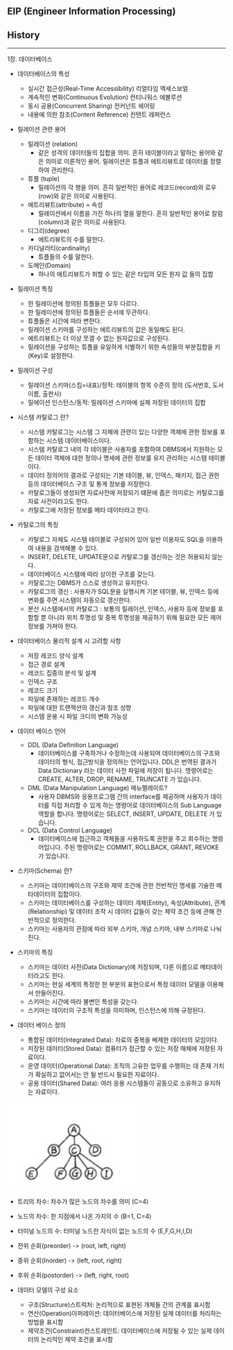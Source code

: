 ## EIP (Engineer Information Processing)

## History

---

1장. 데이터베이스

- 데이터베이스의 특성
    - 실시간 접근성(Real-Time Accessibility) 리얼타임 엑세스보얼
    - 계속적인 변화(Continuous Evolution) 컨티니워스 에볼루션
    - 동시 공용(Concurrent Sharing) 컨커넌트 쉐어링
    - 내용에 의한 참조(Content Reference) 컨텐트 레퍼런스

- 릴레이션 관련 용어
    - 릴레이션 (relation)
        - 같은 성격의 데이터들의 집합을 의미. 흔히 테이블이라고 말하는 용어와 같은 의미로 이론적인 용어. 릴레이션은 튜플과 에트리뷰트로 데이터를 정렬하여 관리한다.
    -   튜플 (tuple)
        - 릴레이션의 각 행을 의미. 흔히 일반적인 용어로 레코드(record)와 로우(row)와 같은 의미로 사용된다. 
    - 에트리뷰트(attribute) = 속성
        - 릴레이션에서 이름을 가진 하나의 열을 말한다. 흔히 일반적인 용어로 칼럼(column)과 같은 의미로 사용된다. 
    - 디그리(degree)
        - 에트리뷰트의 수를 말한다. 
    - 카디널러티(cardinality)
        - 튜플들의 수를 말한다. 
    - 도메인(Domain)
        - 하나의 애트리뷰트가 취할 수 있는 같은 타입의 모든 원자 값 들의 집합

- 릴레이션 특징
    - 한 릴레이션에 정의된 튜플들은 모두 다르다. 
    - 한 릴레이션에 정의된 튜플들은 순서에 무관하다. 
    - 튜플들은 시간에 따라 변한다. 
    - 릴레이션 스키마를 구성하는 에트리뷰트의 값은 동일해도 된다. 
    - 에트리뷰트는 더 이상 쪼갤 수 없는 원자값으로 구성된다. 
    - 릴레이션을 구성하는 튜플을 유일하게 식별하기 위한 속성들의 부분집합을 키(Key)로 설정한다. 

- 릴레이션 구성
    - 릴레이션 스키마(스킴=내표)/정적: 테이블의 항목 수준의 정의 (도서번호, 도서이름, 출판사)
    - 릴에이션 인스턴스/동적: 릴레이션 스키마에 실제 저장된 데이터의 집합

- 시스템 카탈로그 란?
    - 시스템 카탈로그는 시스템 그 자체에 관련이 있는 다양한 객체에 관한 정보를 포함하는 시스템 데이터베이스이다.
    - 시스템 카탈로그 내의 각 테이블은 사용자를 포함하여 DBMS에서 지원하는 모든 데이터 객체에 대한 정의나 명세에 관한 정보를 유지 관리하는 시스템 테이블이다.
    - 데이터 정의어의 결과로 구성되는 기본 테이블, 뷰, 인덱스, 패키지, 접근 권한 등의 데이터베이스 구조 및 통계 정보를 저장한다.
    - 카탈로그들이 생성되면 자료사전에 저장되기 떄문에 좁은 의미로는 카탈로그를 자료 사전이라고도 한다.
    - 카탈로그에 저장된 정보를 메타 데이터라고 한다.

- 카탈로그의 특징
    - 카탈로그 자체도 시스템 테이블로 구성되어 있어 일반 이용자도 SQL을 이용하여 내용을 검색해볼 수 있다.
    - INSERT, DELETE, UPDATE문으로 카탈로그를 갱신하는 것은 허용되지 않는다.
    - 데이터베이스 시스템에 따라 상이한 구조를 갖는다.
    - 카탈로그는 DBMS가 스스로 생성하고 유지한다.
    - 카탈로그의 갱신 : 사용자가 SQL문을 실행시켜 기본 테이블, 뷰, 인덱스 등에 변화를 주면 시스템이 자동으로 갱신한다.
    - 분산 시스템에서의 카탈로그 : 보통의 릴레이션, 인덱스, 사용자 등에 정보를 포함할 뿐 아니라 위치 투명성 및 중복 투명성을 제공하기 위해 필요한 모든 제어 정보를 가져야 한다.

- 데이터베이스 물리적 설계 시 고려할 사항
    - 저장 레코드 양식 설계
    - 접근 경로 설계
    - 레코드 집중의 분석 및 설계
    - 인덱스 구조
    - 레코드 크기
    - 파일에 존재하는 레코드 개수
    - 파일에 대한 트랜잭션의 갱신과 참조 성향
    - 시스템 운용 시 파일 크디의 변화 가능성

- 데이터 베이스 언어
    - DDL (Data Definition Language)
        - 데이터베이스를 구축하거나 수정하는데 사용되며 데이터베이스의 구조와 데이터의 형식, 접근방식을 정의하는 언어입니다. DDL은 번역된 결과가 Data Dictionary 라는 데이터 사전 파일에 저장이 됩니다. 명령어로는 CREATE, ALTER, DROP, RENAME, TRUNCATE 가 있습니다.
    - DML (Data Manipulation Language) 메뉴펠레이트?
        - 사용자 DBMS와 응용프로그램 간의 interface를 제공하며 사용자가 데이터를 직접 처리할 수 있게 하는 명령어로 데이터베이스의 Sub Language 역할을 합니다. 명령어로는 SELECT, INSERT, UPDATE, DELETE 가 있습니다.
    - DCL (Data Control Language)
        - 데이터베이스에 접근하고 객체들을 사용하도록 권한을 주고 회수하는 명령어입니다. 주된 명령어로는 COMMIT, ROLLBACK, GRANT, REVOKE 가 있습니다.

- 스키마(Schema) 란?
    - 스키마는 데이터베이스의 구조와 제약 조건에 관한 전반적인 명세를 기술한 메타데이터의 집합이다.
    - 스키마는 데이터베이스를 구성하는 데이터 개체(Entity), 속성(Attribute), 관계(Relationship) 및 데이터 조작 시 데이터 값들이 갖는 제약 조건 등에 관해 전반적으로 정의한다.
    - 스키마는 사용자의 관점에 따라 외부 스키마, 개념 스키마, 내부 스키마로 나눠진다.

- 스키마의 특징
    - 스키마는 데이터 사전(Data Dictionary)에 저장되며, 다른 이름으로 메타데이터라고도 한다.
    - 스키마는 현실 세계의 특정한 한 부분의 표현으로서 특정 데이터 모델을 이용해서 만들어진다.
    - 스키마는 시간에 따라 불변인 특성을 갖는다.
    - 스키마는 데이터의 구조적 특성을 의미하며, 인스턴스에 의해 규정된다.

- 데이터 베이스 정의
    - 통합된 데이터(Integrated Data): 자료의 중복을 배제한 데이터의 모임이다.
    - 저장된 데이터(Stored Data): 컴퓨터가 접근할 수 있는 저장 매체에 저장된 자료이다.
    - 운영 데이터(Operational Data): 조직의 고유한 업무를 수행하는 데 존재 가치가 확실하고 없어서는 안 될 반드시 필요한 자료이다.
    - 공용 데이터(Shared Data): 여러 응용 시스템들이 공동으로 소유하고 유지하는 자료이다.

![tree](/images/tree.png)
- 트리의 차수: 차수가 많은 노드의 차수를 의미 (C=4)
- 노드의 차수: 한 지점에서 나온 가지의 수 (B=1, C=4)
- 터미널 노드의 수: 터미널 노드란 자식이 없는 노드의 수 (E,F,G,H,I,D)

- 전위 순회(preorder) -> (root, left, right)
- 중위 순회(Inorder) -> (left, root, right)
- 후위 순회(postorder) -> (left, right, root)

- 데이터 모델의 구성 요소
    - 구조(Structure)스트럭처: 논리적으로 표현된 개체들 간의 관계를 표시함
    - 연산(Operation)아퍼레이션: 데이터베이스에 저장된 실제 데이터를 처리하는 방법을 표시함
    - 제약조건(Constraint)컨스트레인트: 데이터베이스에 저장될 수 있는 실제 데이터의 논리적인 제약 조건을 표시함